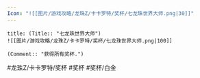 ```yaml
---
Icon: "![[图片/游戏攻略/龙珠Z/卡卡罗特/奖杯/七龙珠世界大师.png|30]]"
---
```

```ad-common-platinum-trophy
title: (Title:: "七龙珠世界大师")
![[图片/游戏攻略/龙珠Z/卡卡罗特/奖杯/七龙珠世界大师.png|100]]

(Comment:: "获得所有奖杯.")
```

#龙珠Z/卡卡罗特/奖杯 #奖杯 #奖杯/白金
